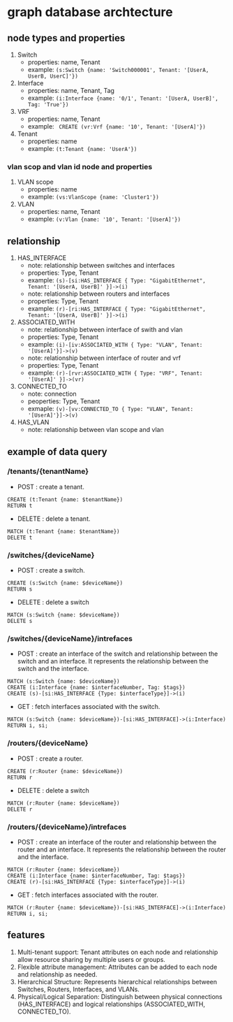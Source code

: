 # graph database archtecture

## node types and properties

1. Switch
    * properties: name, Tenant
    * example: ```(s:Switch {name: 'Switch000001', Tenant: '[UserA, UserB, UserC]'})```
2. Interface
    * properties: name, Tenant, Tag
    * example: ```(i:Interface {name: '0/1', Tenant: '[UserA, UserB]', Tag: 'True'})```
3. VRF
    * properties: name, Tenant
    * example: ``` CREATE (vr:Vrf {name: '10', Tenant: '[UserA]'})```
4. Tenant
    * properties: name
    * example: ```(t:Tenant {name: 'UserA'})```

### vlan scop and vlan id node and properties

1. VLAN scope
    * properties: name
    * example: ```(vs:VlanScope {name: 'Cluster1'})```
1. VLAN
    * properties: name, Tenant
    * example: ```(v:Vlan {name: '10', Tenant: '[UserA]'})```

## relationship

1. HAS_INTERFACE
    * note: relationship between switches and interfaces
    * properties: Type, Tenant
    * example: ``` (s)-[si:HAS_INTERFACE { Type: "GigabitEthernet", Tenant: '[UserA, UserB]' }]->(i) ```
    * note: relationship between routers and interfaces
    * properties: Type, Tenant
    * example: ``` (r)-[ri:HAS_INTERFACE { Type: "GigabitEthernet", Tenant: '[UserA, UserB]' }]->(i) ```
2. ASSOCIATED_WITH
    * note: relationship between interface of swith and vlan
    * properties: Type, Tenant
    * example: ``` (i)-[iv:ASSOCIATED_WITH { Type: "VLAN", Tenant: '[UserA]'}]->(v) ```
    * note: relationship between interface of router and vrf
    * properties: Type, Tenant
    * example: ``` (r)-[rvr:ASSOCIATED_WITH { Type: "VRF", Tenant: '[UserA]' }]->(vr) ```
3. CONNECTED_TO
    * note: connection
    * peoperties: Type, Tenant
    * exmaple: ``` (v)-[vv:CONNECTED_TO { Type: "VLAN", Tenant: '[UserA]'}]->(v) ```
4. HAS_VLAN
    * note: relationship between vlan scope and vlan

## example of data query

### /tenants/{tenantName}

* POST : create a tenant.
```
CREATE (t:Tenant {name: $tenantName})
RETURN t
```

* DELETE : delete a tenant.
```
MATCH (t:Tenant {name: $tenantName})
DELETE t
```

### /switches/{deviceName}

* POST : create a switch.
```
CREATE (s:Switch {name: $deviceName})
RETURN s
```

* DELETE : delete a switch
```
MATCH (s:Switch {name: $deviceName})
DELETE s
```

### /switches/{deviceName}/intrefaces

* POST : create an interface of the switch and relationship between the switch and an interface. It represents the relationship between the switch and the interface.  
```
MATCH (s:Switch {name: $deviceName})
CREATE (i:Interface {name: $interfaceNumber, Tag: $tags})
CREATE (s)-[si:HAS_INTERFACE {Type: $interfaceType}]->(i)
```

* GET : fetch interfaces associated with the switch.
```
MATCH (s:Switch {name: $deviceName})-[si:HAS_INTERFACE]->(i:Interface)
RETURN i, si;
```

### /routers/{deviceName}

* POST : create a router.
```
CREATE (r:Router {name: $deviceName})
RETURN r
```

* DELETE : delete a switch
```
MATCH (r:Router {name: $deviceName})
DELETE r
```

### /routers/{deviceName}/intrefaces

* POST : create an interface of the router and relationship between the router and an interface. It represents the relationship between the router and the interface.  
```
MATCH (r:Router {name: $deviceName})
CREATE (i:Interface {name: $interfaceNumber, Tag: $tags})
CREATE (r)-[si:HAS_INTERFACE {Type: $interfaceType}]->(i)
```

* GET : fetch interfaces associated with the router.
```
MATCH (r:Router {name: $deviceName})-[si:HAS_INTERFACE]->(i:Interface)
RETURN i, si;
```

## features

1. Multi-tenant support: Tenant attributes on each node and relationship allow resource sharing by multiple users or groups.
2. Flexible attribute management: Attributes can be added to each node and relationship as needed.
3. Hierarchical Structure: Represents hierarchical relationships between Switches, Routers, Interfaces, and VLANs.
4. Physical/Logical Separation: Distinguish between physical connections (HAS_INTERFACE) and logical relationships  (ASSOCIATED_WITH, CONNECTED_TO).

